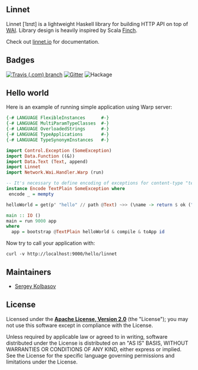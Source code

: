 Linnet
------

Linnet [ˈlɪnɪt] is a lightweight Haskell library for building HTTP API on top of [WAI](http://hackage.haskell.org/package/wai). Library design is heavily inspired by Scala [Finch](https://github.com/finagle/finch).

Check out [linnet.io](http://linnet.io) for documentation.

Badges
------
[![Travis (.com) branch](https://img.shields.io/travis/com/haskell-linnet/linnet/master?style=flat-square)](https://travis-ci.com/haskell-linnet/linnet) [![Gitter](https://img.shields.io/gitter/room/haskell-linnet/community?style=flat-square)](https://gitter.im/haskell-linnet/community) ![Hackage](https://img.shields.io/hackage/v/linnet?style=flat-square)

Hello world
-----------

Here is an example of running simple application using Warp server:
```haskell
{-# LANGUAGE FlexibleInstances      #-}
{-# LANGUAGE MultiParamTypeClasses  #-}
{-# LANGUAGE OverloadedStrings      #-}
{-# LANGUAGE TypeApplications       #-}
{-# LANGUAGE TypeSynonymInstances   #-}

import Control.Exception (SomeException)
import Data.Function ((&))
import Data.Text (Text, append)
import Linnet
import Network.Wai.Handler.Warp (run)

-- It's necessary to define encoding of exceptions for content-type "text/plain". Here it returns no content
instance Encode TextPlain SomeException where
 encode _ = mempty

helloWorld = get(p' "hello" // path @Text) ~>> (\name -> return $ ok ("Hello, " `append` name))

main :: IO ()
main = run 9000 app
where
  app = bootstrap @TextPlain helloWorld & compile & toApp id
```

Now try to call your application with:
```
curl -v http://localhost:9000/hello/linnet
```

Maintainers
-------
* [Sergey Kolbasov](https://github.com/sergeykolbasov)

License
-------
Licensed under the **[Apache License, Version 2.0](http://www.apache.org/licenses/LICENSE-2.0)** (the "License");
you may not use this software except in compliance with the License.

Unless required by applicable law or agreed to in writing, software
distributed under the License is distributed on an "AS IS" BASIS,
WITHOUT WARRANTIES OR CONDITIONS OF ANY KIND, either express or implied.
See the License for the specific language governing permissions and
limitations under the License.
